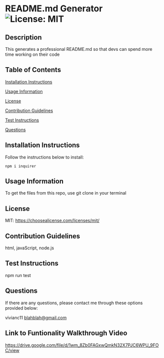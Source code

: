 
# README.md Generator ![License: MIT](https://img.shields.io/badge/License-MIT-yellow.svg)

## Description
This generates a professional README.md so that devs can spend more time working on their code

## Table of Contents
  [Installation Instructions](#Installation-Instructions)

  [Usage Information](#Usage-Information)

  [License](#License)

  [Contribution Guidelines](#Contribution-Guidelines)

  [Test Instructions](#Test-Instructions)

  [Questions](#Questions)

## Installation Instructions
Follow the instructions below to install:
```
npm i inquirer
```

## Usage Information
To get the files from this repo, use git clone in your terminal

## License
MIT: https://choosealicense.com/licenses/mit/


## Contribution Guidelines
html, javaScript, node.js

## Test Instructions
npm run test

## Questions
If there are any questions, please contact me through these options provided below:

vivianc11
blahblah@gmail.com

## Link to Funtionality Walkthrough Video
https://drive.google.com/file/d/1wm_8Zb0FAGxwQmkN32X7PJC6WPU_9FOC/view